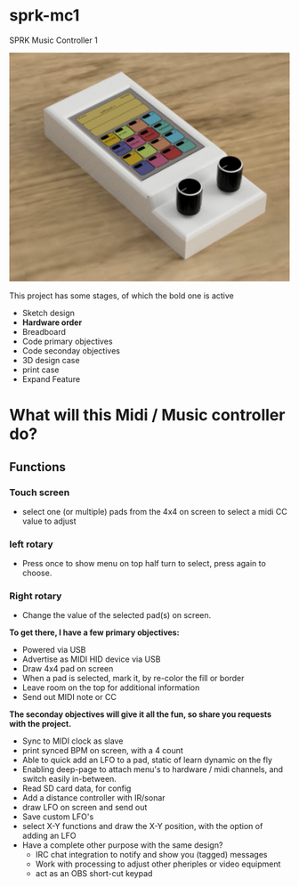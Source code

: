 # sprk-mc1
SPRK Music Controller 1

![alt text](https://github.com/Sprk-nl/sprk-mc1/blob/main/image/SPRK-MC1_Small.JPG?raw=true)

This project has some stages, of which the bold one is active
- Sketch design
- **Hardware order**
- Breadboard
- Code primary objectives
- Code seconday objectives
- 3D design case
- print case
- Expand Feature

# What will this Midi / Music controller do?

## Functions
### Touch screen
- select one (or multiple) pads from the 4x4 on screen to select a midi CC value to adjust
### left rotary
- Press once to show menu on top half turn to select, press again to choose.
### Right rotary
- Change the value of the selected pad(s) on screen.


**To get there, I have a few primary objectives:**
- Powered via USB
- Advertise as MIDI HID device via USB
- Draw 4x4 pad on screen
- When a pad is selected, mark it, by re-color the fill or border
- Leave room on the top for additional information
- Send out MIDI note or CC

**The seconday objectives will give it all the fun, so share you requests with the project.**
- Sync to MIDI clock as slave
- print synced BPM on screen, with a 4 count
- Able to quick add an LFO to a pad, static of learn dynamic on the fly
- Enabling deep-page to attach menu's to hardware / midi channels, and switch easily in-between.
- Read SD card data, for config
- Add a distance controller with IR/sonar
- draw LFO on screen and send out
- Save custom LFO's
- select X-Y functions and draw the X-Y position, with the option of adding an LFO
- Have a complete other purpose with the same design?
  - IRC chat integration to notify and show you (tagged) messages
  - Work with processing to adjust other pheriples or video equipment
  - act as an OBS short-cut keypad
